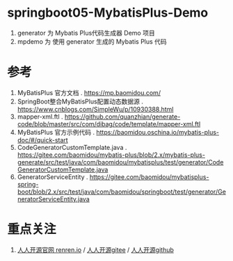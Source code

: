 # springboot05-MybatisPlus-Demo
1. generator 为 Mybatis Plus代码生成器 Demo 项目
2. mpdemo 为 使用 generator 生成的 Mybatis Plus 代码


# 参考
1. MyBatisPlus 官方文档 . https://mp.baomidou.com/
1. SpringBoot整合MyBatisPlus配置动态数据源 . https://www.cnblogs.com/SimpleWu/p/10930388.html
3. mapper-xml.ftl . https://github.com/quanzhian/generate-code/blob/master/src/com/dibag/code/template/mapper-xml.ftl
3. MyBatisPlus 官方示例代码 . https://baomidou.oschina.io/mybatis-plus-doc/#/quick-start
3. CodeGeneratorCustomTemplate.java . https://gitee.com/baomidou/mybatis-plus/blob/2.x/mybatis-plus-generate/src/test/java/com/baomidou/mybatisplus/test/generator/CodeGeneratorCustomTemplate.java
1. GeneratorServiceEntity . https://gitee.com/baomidou/mybatisplus-spring-boot/blob/2.x/src/test/java/com/baomidou/springboot/test/generator/GeneratorServiceEntity.java

# 重点关注
1. [人人开源官网 renren.io](https://www.renren.io) / [人人开源gitee](https://gitee.com/renrenio/renren-security) / [人人开源github](https://github.com/renrenio/renren-security)
